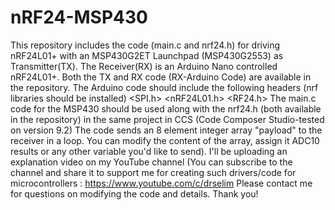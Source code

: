 # nRF24-MSP430
This repository includes the code (main.c and nrf24.h) for driving nRF24L01+ with an MSP430G2ET Launchpad (MSP430G2553) as Transmitter(TX).
The Receiver(RX) is an Arduino Nano controlled nRF24L01+.
Both the TX and RX code (RX-Arduino Code) are available in the repository. The Arduino code should include the following headers (nrf libraries should be installed)
<SPI.h> <nRF24L01.h> <RF24.h>
The main.c code for the MSP430 should be used along with the nrf24.h (both available in the repository) in the same project in CCS (Code Composer Studio-tested on version 9.2)
The code sends an 8 element integer array "payload" to the receiver in a loop. You can modify the content of the array, assign it ADC10 results or any other variable you'd like to send). 
I'll be uploading an explanation video on my YouTube channel (You can subscribe to the channel and share it to support me for creating such drivers/code for microcontrollers :
https://www.youtube.com/c/drselim
Please contact me for questions on modifying the code and details.
Thank you!
